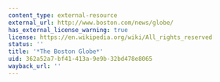 ```yaml
---
content_type: external-resource
external_url: http://www.boston.com/news/globe/
has_external_license_warning: true
license: https://en.wikipedia.org/wiki/All_rights_reserved
status: ''
title: '*The Boston Globe*'
uid: 362a52a7-bf41-413a-9e9b-32bd478e8065
wayback_url: ''
---
```


